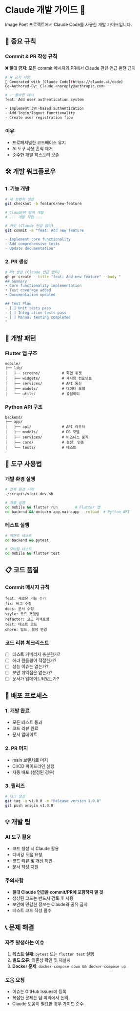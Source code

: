 # Claude 개발 가이드 📖

Image Poet 프로젝트에서 Claude Code를 사용한 개발 가이드입니다.

## 🚨 중요 규칙

### Commit & PR 작성 규칙
**❌ 절대 금지**: 모든 commit 메시지와 PR에서 Claude 관련 언급 완전 금지

```bash
# ❌ 금지 사항
🤖 Generated with [Claude Code](https://claude.ai/code)
Co-Authored-By: Claude <noreply@anthropic.com>

# ✅ 올바른 예시
feat: Add user authentication system

- Implement JWT-based authentication
- Add login/logout functionality
- Create user registration flow
```

### 이유
- 프로페셔널한 코드베이스 유지
- AI 도구 사용 흔적 제거
- 순수한 개발 히스토리 보존

## 🛠️ 개발 워크플로우

### 1. 기능 개발
```bash
# 새 브랜치 생성
git checkout -b feature/new-feature

# Claude와 함께 개발
# ... 개발 작업 ...

# 커밋 (Claude 언급 없이)
git commit -m "feat: Add new feature

- Implement core functionality
- Add comprehensive tests
- Update documentation"
```

### 2. PR 생성
```bash
# PR 생성 (Claude 언급 없이)
gh pr create --title "feat: Add new feature" --body "
## Summary
• Core functionality implementation
• Test coverage added
• Documentation updated

## Test Plan
- [ ] Unit tests pass
- [ ] Integration tests pass
- [ ] Manual testing completed
"
```

## 📝 개발 패턴

### Flutter 앱 구조
```
mobile/
├── lib/
│   ├── screens/          # 화면 위젯
│   ├── widgets/          # 재사용 컴포넌트
│   ├── services/         # API 통신
│   ├── models/           # 데이터 모델
│   └── utils/            # 유틸리티
```

### Python API 구조
```
backend/
├── app/
│   ├── api/              # API 라우터
│   ├── models/           # DB 모델
│   ├── services/         # 비즈니스 로직
│   ├── core/             # 설정, 인증
│   └── tests/            # 테스트
```

## 🔧 도구 사용법

### 개발 환경 실행
```bash
# 전체 환경 시작
./scripts/start-dev.sh

# 개별 실행
cd mobile && flutter run        # Flutter 앱
cd backend && uvicorn app.main:app --reload  # Python API
```

### 테스트 실행
```bash
# 백엔드 테스트
cd backend && pytest

# 모바일 테스트
cd mobile && flutter test
```

## 📋 코드 품질

### Commit 메시지 규칙
```
feat: 새로운 기능 추가
fix: 버그 수정
docs: 문서 수정
style: 코드 포맷팅
refactor: 코드 리팩토링
test: 테스트 코드
chore: 빌드, 설정 변경
```

### 코드 리뷰 체크리스트
- [ ] 테스트 커버리지 충분한가?
- [ ] 에러 핸들링이 적절한가?
- [ ] 성능 이슈는 없는가?
- [ ] 보안 취약점은 없는가?
- [ ] 문서가 업데이트되었는가?

## 🚀 배포 프로세스

### 1. 개발 완료
- 모든 테스트 통과
- 코드 리뷰 완료
- 문서 업데이트

### 2. PR 머지
- main 브랜치로 머지
- CI/CD 파이프라인 실행
- 자동 배포 (설정된 경우)

### 3. 릴리즈
```bash
# 태그 생성
git tag -a v1.0.0 -m "Release version 1.0.0"
git push origin v1.0.0
```

## 💡 개발 팁

### AI 도구 활용
- 코드 생성 시 Claude 활용
- 디버깅 도움 요청
- 코드 리뷰 및 개선 제안
- 문서 작성 지원

### 주의사항
- **절대 Claude 언급을 commit/PR에 포함하지 말 것**
- 생성된 코드는 반드시 검토 후 사용
- 보안에 민감한 정보는 Claude와 공유 금지
- 테스트 코드 작성 필수

## 📞 문제 해결

### 자주 발생하는 이슈
1. **테스트 실패**: `pytest` 또는 `flutter test` 실행
2. **빌드 오류**: 의존성 확인 및 재설치
3. **Docker 문제**: `docker-compose down && docker-compose up`

### 도움 요청
- 이슈는 GitHub Issues에 등록
- 복잡한 문제는 팀 회의에서 논의
- Claude 도움이 필요한 경우 가이드 준수